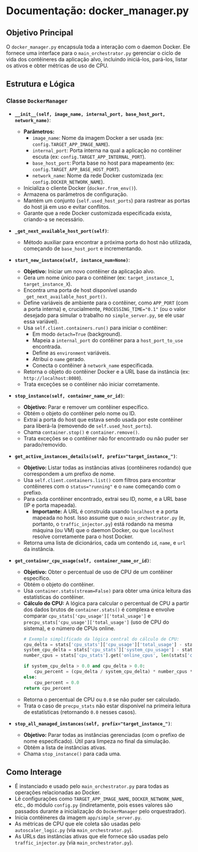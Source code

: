 # Documentação: docker_manager.py

## Objetivo Principal

O `docker_manager.py` encapsula toda a interação com o daemon Docker. Ele fornece uma interface para o `main_orchestrator.py` gerenciar o ciclo de vida dos contêineres da aplicação alvo, incluindo iniciá-los, pará-los, listar os ativos e obter métricas de uso de CPU.

## Estrutura e Lógica

### Classe `DockerManager`

*   **`__init__(self, image_name, internal_port, base_host_port, network_name)`**:
    *   **Parâmetros:**
        *   `image_name`: Nome da imagem Docker a ser usada (ex: `config.TARGET_APP_IMAGE_NAME`).
        *   `internal_port`: Porta interna na qual a aplicação no contêiner escuta (ex: `config.TARGET_APP_INTERNAL_PORT`).
        *   `base_host_port`: Porta base no host para mapeamento (ex: `config.TARGET_APP_BASE_HOST_PORT`).
        *   `network_name`: Nome da rede Docker customizada (ex: `config.DOCKER_NETWORK_NAME`).
    *   Inicializa o cliente Docker (`docker.from_env()`).
    *   Armazena os parâmetros de configuração.
    *   Mantém um conjunto (`self.used_host_ports`) para rastrear as portas do host já em uso e evitar conflitos.
    *   Garante que a rede Docker customizada especificada exista, criando-a se necessário.

*   **`_get_next_available_host_port(self)`**:
    *   Método auxiliar para encontrar a próxima porta do host não utilizada, começando de `base_host_port` e incrementando.

*   **`start_new_instance(self, instance_num=None)`**:
    *   **Objetivo:** Iniciar um novo contêiner da aplicação alvo.
    *   Gera um nome único para o contêiner (ex: `target_instance_1`, `target_instance_X`).
    *   Encontra uma porta de host disponível usando `_get_next_available_host_port()`.
    *   Define variáveis de ambiente para o contêiner, como `APP_PORT` (com a porta interna) e, crucialmente, `PROCESSING_TIME="0.1"` (ou o valor desejado para simular o trabalho no `simple_server.py`, se ele usar essa variável).
    *   Usa `self.client.containers.run()` para iniciar o contêiner:
        *   Em modo `detach=True` (background).
        *   Mapeia a `internal_port` do contêiner para a `host_port_to_use` encontrada.
        *   Define as `environment` variáveis.
        *   Atribui o `name` gerado.
        *   Conecta o contêiner à `network_name` especificada.
    *   Retorna o objeto do contêiner Docker e a URL base da instância (ex: `http://localhost:8080`).
    *   Trata exceções se o contêiner não iniciar corretamente.

*   **`stop_instance(self, container_name_or_id)`**:
    *   **Objetivo:** Parar e remover um contêiner específico.
    *   Obtém o objeto do contêiner pelo nome ou ID.
    *   Extrai a porta do host que estava sendo usada por este contêiner para liberá-la (removendo de `self.used_host_ports`).
    *   Chama `container.stop()` e `container.remove()`.
    *   Trata exceções se o contêiner não for encontrado ou não puder ser parado/removido.

*   **`get_active_instances_details(self, prefix="target_instance_")`**:
    *   **Objetivo:** Listar todas as instâncias ativas (contêineres rodando) que correspondem a um prefixo de nome.
    *   Usa `self.client.containers.list()` com filtros para encontrar contêineres com o `status="running"` e o `name` começando com o prefixo.
    *   Para cada contêiner encontrado, extrai seu ID, nome, e a URL base (IP e porta mapeada).
        *   **Importante:** A URL é construída usando `localhost` e a porta mapeada no host. Isso assume que o `main_orchestrator.py` (e, portanto, o `traffic_injector.py`) está rodando na mesma máquina (ou VM) que o daemon Docker, ou que `localhost` resolve corretamente para o host Docker.
    *   Retorna uma lista de dicionários, cada um contendo `id`, `name`, e `url` da instância.

*   **`get_container_cpu_usage(self, container_name_or_id)`**:
    *   **Objetivo:** Obter o percentual de uso de CPU de um contêiner específico.
    *   Obtém o objeto do contêiner.
    *   Usa `container.stats(stream=False)` para obter uma única leitura das estatísticas do contêiner.
    *   **Cálculo do CPU:** A lógica para calcular o percentual de CPU a partir dos dados brutos de `container.stats()` é complexa e envolve comparar `cpu_stats['cpu_usage']['total_usage']` e `precpu_stats['cpu_usage']['total_usage']` (uso de CPU do sistema), e o número de CPUs online.
        ```python
        # Exemplo simplificado da lógica central do cálculo de CPU:
        cpu_delta = stats['cpu_stats']['cpu_usage']['total_usage'] - stats['precpu_stats']['cpu_usage']['total_usage']
        system_cpu_delta = stats['cpu_stats']['system_cpu_usage'] - stats['precpu_stats']['system_cpu_usage']
        number_cpus = stats['cpu_stats'].get('online_cpus', len(stats['cpu_stats']['cpu_usage']['percpu_usage'] or []))
        
        if system_cpu_delta > 0.0 and cpu_delta > 0.0:
            cpu_percent = (cpu_delta / system_cpu_delta) * number_cpus * 100.0
        else:
            cpu_percent = 0.0
        return cpu_percent
        ```
    *   Retorna o percentual de CPU ou `0.0` se não puder ser calculado.
    *   Trata o caso de `precpu_stats` não estar disponível na primeira leitura de estatísticas (retornando `0.0` nesses casos).

*   **`stop_all_managed_instances(self, prefix="target_instance_")`**:
    *   **Objetivo:** Parar todas as instâncias gerenciadas (com o prefixo de nome especificado). Útil para limpeza no final da simulação.
    *   Obtém a lista de instâncias ativas.
    *   Chama `stop_instance()` para cada uma.

## Como Interage

*   É instanciado e usado pelo `main_orchestrator.py` para todas as operações relacionadas ao Docker.
*   Lê configurações como `TARGET_APP_IMAGE_NAME`, `DOCKER_NETWORK_NAME`, etc., do módulo `config.py` (indiretamente, pois esses valores são passados durante a inicialização do `DockerManager` pelo orquestrador).
*   Inicia contêineres da imagem `app/simple_server.py`.
*   As métricas de CPU que ele coleta são usadas pelo `autoscaler_logic.py` (via `main_orchestrator.py`).
*   As URLs das instâncias ativas que ele fornece são usadas pelo `traffic_injector.py` (via `main_orchestrator.py`).